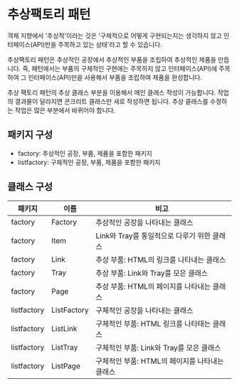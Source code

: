 # 추상팩토리 패턴 
객체 지향에서 '추상적'이라는 것은 '구체적으로 어떻게 구현되는지는 생각하지 않고 인터페이스(API)만을 주목하고 있는 상태'라고 할 수 있습니다. 

추상팩토리 패턴은 추상적인 공장에서 추상적인 부품을 조립하여 추상적인 제품을 만듭니다. 즉, 패턴에서는 부품의 구체적인 구현에는 주목하지 않고 인터페이스(API)에 주목하여 그 인터페이스(API)만을 사용해서 부품을 조립하여 제품을 완성합니다. 

추상 팩토리 패턴의 추상 클래스 부분을 이용해서 메인 클래스 작성이 가능합니다. 작업의 결과물이 달라지면 콘크리트 클래스만 새로 작성하면 됩니다. 추상 클래스를 수정하는 작업은 많은 부분에서 바뀌어야 합니다. 

## 패키지 구성
+ factory: 추상적인 공장, 부품, 제품을 포함한 패키지 
+ listfactory: 구체적인 공장, 부품, 제품을 포함한 패키지

## 클래스 구성 

패키지|이름|비고
-|-|-
factory|Factory|추상적인 공장을 나타내는 클래스 
factory|Item|Link와 Tray를 통일적으로 다루기 위한 클래스 
factory|Link|추상 부품: HTML의 링크를 나타내는 클래스 
factory|Tray|추상 부품: Link와 Tray를 모은 클래스 
factory|Page|추상 부품: HTML의 페이지를 나타내는 클래스 
listfactory|ListFactory|구체적인 공장을 나타내는 클래스 
listfactory|ListLink|구체적인 부품: HTML 링크를 나타태는 클래스 
listfactory|ListTray|구체적인 부품: Link와 Tray를 모은 클래스 
listfactory|ListPage|구체적인 부품: HTML의 페이지를 나타내는 클래스 
